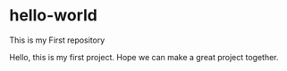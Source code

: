 # hello-world
This is my First repository

Hello, this is my first project.
Hope we can make a great project together.
